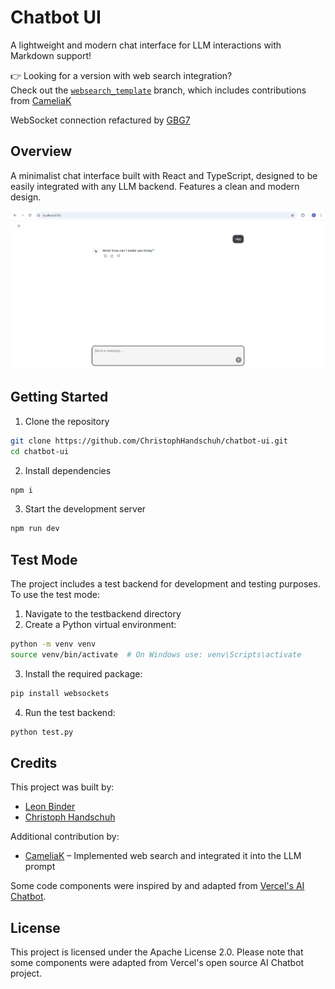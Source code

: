 # Chatbot UI

A lightweight and modern chat interface for LLM interactions with Markdown support!

👉 Looking for a version with web search integration?   
Check out the [`websearch_template`](https://github.com/ChristophHandschuh/chatbot-ui/tree/websearch_template) branch, which includes contributions from [CameliaK](https://github.com/CameliaK)

WebSocket connection refactured by [GBG7](https://github.com/GBG7)

## Overview

A minimalist chat interface built with React and TypeScript, designed to be easily integrated with any LLM backend. Features a clean and modern design.

![Demo](demo/image.png)

## Getting Started

1. Clone the repository
```bash
git clone https://github.com/ChristophHandschuh/chatbot-ui.git
cd chatbot-ui
```

2. Install dependencies
```bash
npm i
```

3. Start the development server
```bash
npm run dev
```

## Test Mode

The project includes a test backend for development and testing purposes. To use the test mode:

1. Navigate to the testbackend directory
2. Create a Python virtual environment:
```bash
python -m venv venv
source venv/bin/activate  # On Windows use: venv\Scripts\activate
```
3. Install the required package:
```bash
pip install websockets
```
4. Run the test backend:
```bash
python test.py
```

## Credits

This project was built by:
- [Leon Binder](https://github.com/LeonBinder)
- [Christoph Handschuh](https://github.com/ChristophHandschuh)

Additional contribution by:
- [CameliaK](https://github.com/CameliaK) – Implemented web search and integrated it into the LLM prompt

Some code components were inspired by and adapted from [Vercel's AI Chatbot](https://github.com/vercel/ai-chatbot).

## License

This project is licensed under the Apache License 2.0. Please note that some components were adapted from Vercel's open source AI Chatbot project.
